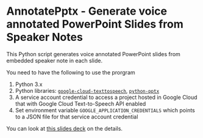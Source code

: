 # AnnotatePptx - Generate voice annotated PowerPoint Slides from Speaker Notes

This Python script generates voice annotated PowerPoint slides from embedded speaker note in each slide.

You need to have the following to use the prorgram

1.  Python 3.x
2.  Python libraries: [`google-cloud-texttospeech`](https://googleapis.dev/python/texttospeech/latest/index.html), [`python-pptx`](https://pypi.org/project/python-pptx/)
3.  A service account credential to access a project hosted in Google Cloud that with Google Cloud Text-to-Speech API enabled
4.  Set environment variable `GOOGLE_APPLICATION_CREDENTIALS` which points to a JSON file for that service account credential

You can look at [this slides deck](https://github.com/yoonghm/AnnotatePptx/blob/master/TTS.pdf) on the details.
